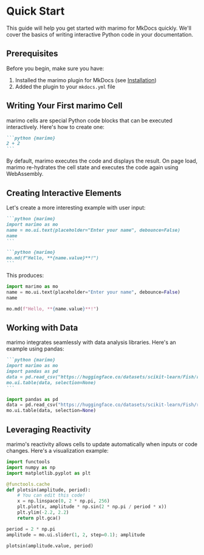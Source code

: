 # Quick Start

This guide will help you get started with marimo for MkDocs quickly. We'll cover the basics of writing interactive Python code in your documentation.

## Prerequisites

Before you begin, make sure you have:

1. Installed the marimo plugin for MkDocs (see [Installation](installation.md))
2. Added the plugin to your `mkdocs.yml` file

## Writing Your First marimo Cell

marimo cells are special Python code blocks that can be executed interactively. Here's how to create one:

````markdown
```python {marimo}
2 + 2
```
````

By default, marimo executes the code and displays the result. On page load, marimo re-hydrates the cell state and executes the code again using WebAssembly.

## Creating Interactive Elements

Let's create a more interesting example with user input:

````markdown
```python {marimo}
import marimo as mo
name = mo.ui.text(placeholder="Enter your name", debounce=False)
name
```

```python {marimo}
mo.md(f"Hello, **{name.value}**!")
```
````

This produces:

```python {marimo}
import marimo as mo
name = mo.ui.text(placeholder="Enter your name", debounce=False)
name
```

```python {marimo}
mo.md(f"Hello, **{name.value}**!")
```

## Working with Data

marimo integrates seamlessly with data analysis libraries. Here's an example using pandas:

````markdown
```python {marimo}
import marimo as mo
import pandas as pd
data = pd.read_csv("https://huggingface.co/datasets/scikit-learn/Fish/resolve/main/Fish.csv")
mo.ui.table(data, selection=None)
```
````

```python {marimo}
import pandas as pd
data = pd.read_csv("https://huggingface.co/datasets/scikit-learn/Fish/resolve/main/Fish.csv")
mo.ui.table(data, selection=None)
```

## Leveraging Reactivity

marimo's reactivity allows cells to update automatically when inputs or code changes. Here's a visualization example:

```python {marimo display_code}
import functools
import numpy as np
import matplotlib.pyplot as plt

@functools.cache
def plotsin(amplitude, period):
    # You can edit this code!
    x = np.linspace(0, 2 * np.pi, 256)
    plt.plot(x, amplitude * np.sin(2 * np.pi / period * x))
    plt.ylim(-2.2, 2.2)
    return plt.gca()

period = 2 * np.pi
amplitude = mo.ui.slider(1, 2, step=0.1); amplitude
```

```python {marimo display_code}
plotsin(amplitude.value, period)
```
